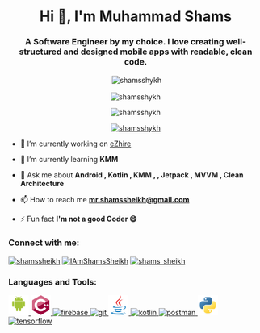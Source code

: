 <h1 align="center">Hi 👋, I'm Muhammad Shams</h1>

<h3 align="center">A Software Engineer by my choice. I love creating well-structured and designed mobile apps with readable, clean code.</h3>

<p align="center">&nbsp;<img align="center" src="https://github-readme-stats.vercel.app/api?username=shamsshykh&show_icons=true&locale=en" alt="shamsshykh" /></p>
<p align="center"><img align="center" src="https://github-readme-stats.vercel.app/api/top-langs?username=shamsshykh&show_icons=true&locale=en&layout=compact" alt="shamsshykh" /></p>


<p align="center"> <img src="https://komarev.com/ghpvc/?username=shamsshykh&label=Profile%20views&color=0e75b6&style=flat" alt="shamsshykh" /> </p>

<p align="center"> <a href="https://github.com/ryo-ma/github-profile-trophy"><img src="https://github-profile-trophy.vercel.app/?username=shamsshykh" alt="shamsshykh" /></a> </p>

- 🔭 I’m currently working on [eZhire](https://play.google.com/store/apps/details?id=com.ionicframework.conference463383&hl=en&gl=US)

- 🌱 I’m currently learning **KMM**

- 💬 Ask me about **Android , Kotlin , KMM ,  , Jetpack , MVVM , Clean Architecture**

- 📫 How to reach me **mr.shamssheikh@gmail.com**

- ⚡ Fun fact **I'm not a good Coder 😄**


<h3 align="left">Connect with me:</h3>
<p align="left">
<a href="https://www.linkedin.com/in/shamssheikh/" target="blank"><img align="center" src="https://raw.githubusercontent.com/rahuldkjain/github-profile-readme-generator/master/src/images/icons/Social/linked-in-alt.svg" alt="shamssheikh" height="30" width="40" /></a>
<a href="https://www.facebook.com/IAmShamsSheikh/" target="blank"><img align="center" src="https://raw.githubusercontent.com/rahuldkjain/github-profile-readme-generator/master/src/images/icons/Social/facebook.svg" alt="IAmShamsSheikh" height="30" width="40" /></a>
<a href="https://www.instagram.com/shams_sheikh/" target="blank"><img align="center" src="https://raw.githubusercontent.com/rahuldkjain/github-profile-readme-generator/master/src/images/icons/Social/instagram.svg" alt="shams_sheikh" height="30" width="40" /></a>

<h3 align="left">Languages and Tools:</h3>
<p align="left"> <a href="https://developer.android.com" target="_blank"> <img src="https://raw.githubusercontent.com/devicons/devicon/master/icons/android/android-original-wordmark.svg" alt="android" width="40" height="40"/> </a> <a href="https://www.w3schools.com/cpp/" target="_blank"> <img src="https://raw.githubusercontent.com/devicons/devicon/master/icons/cplusplus/cplusplus-original.svg" alt="cplusplus" width="40" height="40"/> </a> <a href="https://firebase.google.com/" target="_blank"> <img src="https://www.vectorlogo.zone/logos/firebase/firebase-icon.svg" alt="firebase" width="40" height="40"/> </a> <a href="https://git-scm.com/" target="_blank"> <img src="https://www.vectorlogo.zone/logos/git-scm/git-scm-icon.svg" alt="git" width="40" height="40"/> </a> <a href="https://www.java.com" target="_blank"> <img src="https://raw.githubusercontent.com/devicons/devicon/master/icons/java/java-original.svg" alt="java" width="40" height="40"/> </a> <a href="https://kotlinlang.org" target="_blank"> <img src="https://www.vectorlogo.zone/logos/kotlinlang/kotlinlang-icon.svg" alt="kotlin" width="40" height="40"/> </a> <a href="https://postman.com" target="_blank"> <img src="https://www.vectorlogo.zone/logos/getpostman/getpostman-icon.svg" alt="postman" width="40" height="40"/> </a> <a href="https://www.python.org" target="_blank"> <img src="https://raw.githubusercontent.com/devicons/devicon/master/icons/python/python-original.svg" alt="python" width="40" height="40"/> </a> <a href="https://www.tensorflow.org" target="_blank"> <img src="https://www.vectorlogo.zone/logos/tensorflow/tensorflow-icon.svg" alt="tensorflow" width="40" height="40"/> </a> </p>
